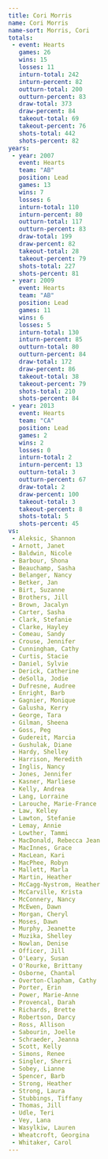 ```yaml
---
title: Cori Morris
name: Cori Morris
name-sort: Morris, Cori
totals:
 - event: Hearts
   games: 26
   wins: 15
   losses: 11
   inturn-total: 242
   inturn-percent: 82
   outturn-total: 200
   outturn-percent: 83
   draw-total: 373
   draw-percent: 84
   takeout-total: 69
   takeout-percent: 76
   shots-total: 442
   shots-percent: 82
years:
 - year: 2007
   event: Hearts
   team: "AB"
   position: Lead
   games: 13
   wins: 7
   losses: 6
   inturn-total: 110
   inturn-percent: 80
   outturn-total: 117
   outturn-percent: 83
   draw-total: 199
   draw-percent: 82
   takeout-total: 28
   takeout-percent: 79
   shots-total: 227
   shots-percent: 81
 - year: 2009
   event: Hearts
   team: "AB"
   position: Lead
   games: 11
   wins: 6
   losses: 5
   inturn-total: 130
   inturn-percent: 85
   outturn-total: 80
   outturn-percent: 84
   draw-total: 172
   draw-percent: 86
   takeout-total: 38
   takeout-percent: 79
   shots-total: 210
   shots-percent: 84
 - year: 2013
   event: Hearts
   team: "CA"
   position: Lead
   games: 2
   wins: 2
   losses: 0
   inturn-total: 2
   inturn-percent: 13
   outturn-total: 3
   outturn-percent: 67
   draw-total: 2
   draw-percent: 100
   takeout-total: 3
   takeout-percent: 8
   shots-total: 5
   shots-percent: 45
vs:
 - Aleksic, Shannon
 - Arnott, Janet
 - Baldwin, Nicole
 - Barbour, Shona
 - Beauchamp, Sasha
 - Belanger, Nancy
 - Betker, Jan
 - Birt, Suzanne
 - Brothers, Jill
 - Brown, Jacalyn
 - Carter, Sasha
 - Clark, Stefanie
 - Clarke, Hayley
 - Comeau, Sandy
 - Crouse, Jennifer
 - Cunningham, Cathy
 - Curtis, Stacie
 - Daniel, Sylvie
 - Derick, Catherine
 - deSolla, Jodie
 - Dufresne, Audree
 - Enright, Barb
 - Gagnier, Monique
 - Galusha, Kerry
 - George, Tara
 - Gilman, Sheena
 - Goss, Peg
 - Gudereit, Marcia
 - Gushulak, Diane
 - Hardy, Shelley
 - Harrison, Meredith
 - Inglis, Nancy
 - Jones, Jennifer
 - Kasner, Marliese
 - Kelly, Andrea
 - Lang, Lorraine
 - Larouche, Marie-France
 - Law, Kelley
 - Lawton, Stefanie
 - Lemay, Annie
 - Lowther, Tammi
 - MacDonald, Rebecca Jean
 - MacInnes, Grace
 - MacLean, Kari
 - MacPhee, Robyn
 - Mallett, Marla
 - Martin, Heather
 - McCagg-Nystrom, Heather
 - McCarville, Krista
 - McConnery, Nancy
 - McEwen, Dawn
 - Morgan, Cheryl
 - Moses, Dawn
 - Murphy, Jeanette
 - Muzika, Shelley
 - Nowlan, Denise
 - Officer, Jill
 - O'Leary, Susan
 - O'Rourke, Brittany
 - Osborne, Chantal
 - Overton-Clapham, Cathy
 - Porter, Erin
 - Power, Marie-Anne
 - Provencal, Darah
 - Richards, Brette
 - Robertson, Darcy
 - Ross, Allison
 - Sabourin, Joelle
 - Schraeder, Jeanna
 - Scott, Kelly
 - Simons, Renee
 - Singler, Sherri
 - Sobey, Lianne
 - Spencer, Barb
 - Strong, Heather
 - Strong, Laura
 - Stubbings, Tiffany
 - Thomas, Jill
 - Udle, Teri
 - Vey, Lana
 - Wasylkiw, Lauren
 - Wheatcroft, Georgina
 - Whitaker, Carol
---
```

